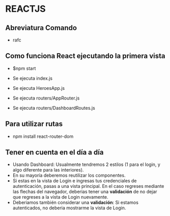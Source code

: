 # REACTJS

## Abreviatura Comando

- rafc

## Como funciona React ejecutando la primera vista

- $npm start

- Se ejecuta index.js
- Se ejecuta HeroesApp.js
- Se ejecuta routers/AppRouter.js
- Se ejecuta routers/DashboardRoutes.js

## Para utilizar rutas

- npm install react-router-dom

## Tener en cuenta en el día a día

- Usando Dashboard: Usualmente tendremos 2 estilos (1 para el login, y algo diferente para las interiores).
- En su mayoría deberemos reutilizar los componentes.
- Si estas en la vista de Login e ingresas tus credenciales de autenticación, pasas a una vista principal. En el caso regreses mediante las flechas del navegador, deberias tener una **validación** de no dejar que regreses a la vista de Login nuevamente.
- Deberiamos también considerar una **validación**: Si estamos autenticados, no deberia mostrarme la vista de Login.
